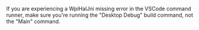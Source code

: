If you are experiencing a WpiHalJni missing error in the VSCode command runner, make sure you're running the "Desktop Debug" build command, not the "Main" command.
